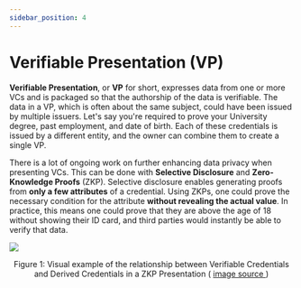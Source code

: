 ```yaml
---
sidebar_position: 4
---
```


# Verifiable Presentation (VP)

**Verifiable Presentation**, or **VP** for short, expresses data from one or more VCs and is packaged so that the authorship of the data is verifiable. The data in a VP, which is often about the same subject, could have been issued by multiple issuers. Let's say you're required to prove your University degree, past employment, and date of birth. Each of these credentials is issued by a different entity, and the owner can combine them to create a single VP.

There is a lot of ongoing work on further enhancing data privacy when presenting VCs. This can be done with **Selective Disclosure** and **Zero-Knowledge Proofs** (ZKP). Selective disclosure enables generating proofs from **only a few attributes** of a credential. Using ZKPs, one could prove the necessary condition for the attribute **without revealing the actual value**. In practice, this means one could prove that they are above the age of 18 without showing their ID card, and third parties would instantly be able to verify that data.

![](https://www.w3.org/TR/vc-data-model/diagrams/zkp-cred-pres.svg)

<center>
  Figure 1: Visual example of the relationship between Verifiable Credentials
  and Derived Credentials in a ZKP Presentation (
  <a href="https://www.w3.org/TR/vc-data-model/diagrams/zkp-cred-pres.svg">
    image source
  </a>
  )
</center>
